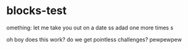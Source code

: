 # blocks-test
omething:
let me take you out on a date
ss
adad
one more times
s

oh boy does this work?
do we get pointless challenges?
pewpewpew
